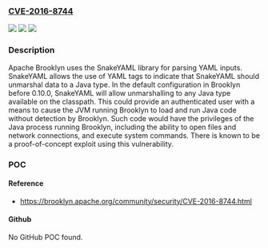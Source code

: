 ### [CVE-2016-8744](https://cve.mitre.org/cgi-bin/cvename.cgi?name=CVE-2016-8744)
![](https://img.shields.io/static/v1?label=Product&message=Apache%20Brooklyn&color=blue)
![](https://img.shields.io/static/v1?label=Version&message=n%2Fa&color=blue)
![](https://img.shields.io/static/v1?label=Vulnerability&message=Remote%20code%20execution&color=brighgreen)

### Description

Apache Brooklyn uses the SnakeYAML library for parsing YAML inputs. SnakeYAML allows the use of YAML tags to indicate that SnakeYAML should unmarshal data to a Java type. In the default configuration in Brooklyn before 0.10.0, SnakeYAML will allow unmarshalling to any Java type available on the classpath. This could provide an authenticated user with a means to cause the JVM running Brooklyn to load and run Java code without detection by Brooklyn. Such code would have the privileges of the Java process running Brooklyn, including the ability to open files and network connections, and execute system commands. There is known to be a proof-of-concept exploit using this vulnerability.

### POC

#### Reference
- https://brooklyn.apache.org/community/security/CVE-2016-8744.html

#### Github
No GitHub POC found.

